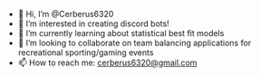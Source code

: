 - 👋 Hi, I’m @Cerberus6320
- 👀 I’m interested in creating discord bots!
- 🌱 I’m currently learning about statistical best fit models
- 💞️ I’m looking to collaborate on team balancing applications for recreational sporting/gaming events
- 📫 How to reach me: cerberus6320@gmail.com

<!---
Cerberus6320/Cerberus6320 is a ✨ special ✨ repository because its `README.md` (this file) appears on your GitHub profile.
You can click the Preview link to take a look at your changes.
--->
